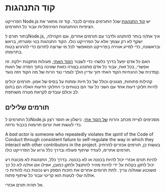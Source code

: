 # קוד התנהגות

הפרוייקט Node.js יש [קוד התנהגות](https://github.com/nodejs/admin/blob/master/CODE_OF_CONDUCT.md) *שכל התורמים* צפויים לכבד. קוד זה מתאר את הציפיות ההתנהגות *המינימליות* עבור כל התורמים.

בתור תורם לNode.js, איך את/ה בוחר להתנהג ולדבר עם תורמים אחרים, וגם הקהילה, ישקף לא רק עצמך אלא על הפרוייקט כולו. הקוד התנהגות בנוי ומטרתו, בראש ובראשונה, כדי לסייע אווירה בפרוייקט המאפשר לכל מי שרוצה לתרום כדי להרגיש בטוח בתרומתו.

האם כל אדם יפעלֹ בדרך כלשהי כדי לשבור [הקוד האתי](https://github.com/nodejs/admin/blob/master/CODE_OF_CONDUCT.md), פעולות מתקנות יילקח. זה אפשרי, בכל זאת, עבור כל אדם *מתנהג* בצורה כזאת שאינה בתוך הפרה של האות קפדנית של ההנחיות הקוד האתי תוך עדיין הולך לגמרי נגד הרוח של מה הקוד הזה נועד.

קהילות פתוחות, מגוונים וכולל של כל חיות ומתות על בסיס של אמון. תורמים יכולים להיות חלוקי דעות אחד עם השני כל עוד הם בטוחים כי החלוקי הדעות האלה הם בתום לב וכולם עובדים לקראת מטרה משותפת.

## תורמים שלילים

כל התורמים לNode.js מסכימים לציית מכתב והרוח [של הקוד אתי](https://github.com/nodejs/admin/blob/master/CODE_OF_CONDUCT.md). כישלון או חוסר רצון כדי לעשות זאת יגרום תרומות בכבוד נדחה.

A *bad actor* is someone who repeatedly violates the *spirit* of the Code of Conduct through consistent failure to self-regulate the way in which they interact with other contributors in the project. בעשות כן, תורמים אכזרים להרחיק תורמים אחרימ, לעודד שיתוף פעולה ובדרך כלל גרוע על הפרוייקט כולו.

להיות תורם אכזרי יכול להיות בכוונה או לא בכוונה. בדרך כלל, התנהגות לא מכוונת רע יכול לתקן בקלות על ידי להיות מהיר להתנצל ולתקן כמובן, *אפילו אם את/ה לא כל כך משוכנע שאת/ה צריך*. לתת תרומים אחרים את הזכות הספק ויש נכונות כנה להודות כי את/ה *עולי* לטעות הוא קריטי עבור כל שיתוף פתוח.

אל תהיה תורם אכזרי.
